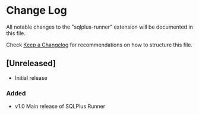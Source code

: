 # Change Log

All notable changes to the "sqlplus-runner" extension will be documented in this file.

Check [Keep a Changelog](http://keepachangelog.com/) for recommendations on how to structure this file.

## [Unreleased]

- Initial release

### Added

- v1.0 Main release of SQLPlus Runner